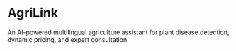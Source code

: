 # AgriLink
An AI-powered multilingual agriculture assistant for plant disease detection, dynamic pricing, and expert consultation.
